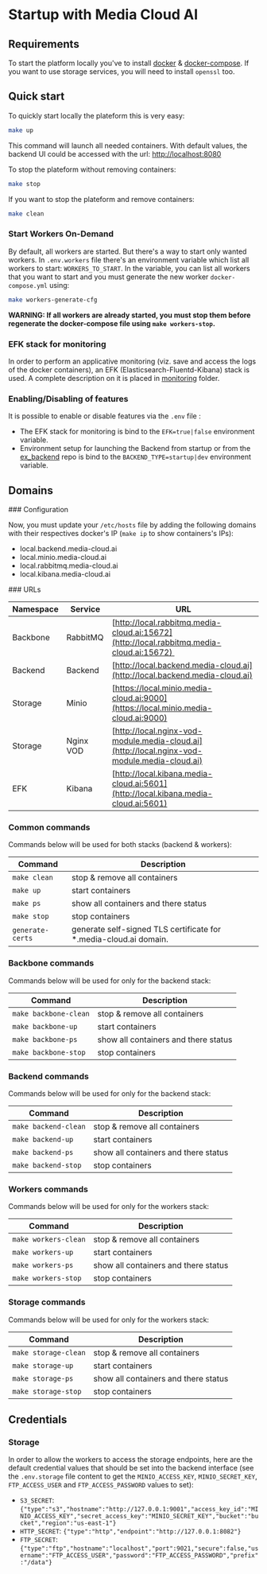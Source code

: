 # Startup with Media Cloud AI

## Requirements

To start the platform locally you've to install [docker](https://www.docker.com) & [docker-compose](https://docs.docker.com/compose/).
If you want to use storage services, you will need to install `openssl` too.


## Quick start

To quickly start locally the plateform this is very easy:
```bash
make up
```

This command will launch all needed containers.
With default values, the backend UI could be accessed with the url: [http://localhost:8080](http://localhost:8080)

To stop the plateform without removing containers:
```bash
make stop
```

If you want to stop the plateform and remove containers:
```bash
make clean
```

### Start Workers On-Demand

By default, all workers are started. But there's a way to start only wanted workers.
In `.env.workers` file there's an environment variable which list all workers to start: `WORKERS_TO_START`.
In the variable, you can list all workers that you want to start and you must generate the new worker `docker-compose.yml` using:

```bash
make workers-generate-cfg
```

**WARNING: If all workers are already started, you must stop them before regenerate the docker-compose file using `make workers-stop`.**

### EFK stack for monitoring

In order to perform an applicative monitoring (viz. save and access the logs of the docker containers), an EFK (Elasticsearch-Fluentd-Kibana) stack is used. A complete description on it is placed in [monitoring](monitoring/README.md) folder.

### Enabling/Disabling of features

It is possible to enable or disable features via the `.env` file :
  - The EFK stack for monitoring is bind to the `EFK=true|false` environment variable.
  - Environment setup for launching the Backend from startup or from the [ex_backend](https://github.com/media-cloud-ai/ex_backend) repo is bind to the `BACKEND_TYPE=startup|dev` environment variable.

## Domains

### Configuration

Now, you must update your `/etc/hosts` file by adding the following domains with their respectives docker's IP (`make ip` to show containers's IPs):

* local.backend.media-cloud.ai
* local.minio.media-cloud.ai
* local.rabbitmq.media-cloud.ai
* local.kibana.media-cloud.ai

### URLs

| Namespace | Service   | URL |
|-----------|-----------|-----|
| Backbone  | RabbitMQ  | [http://local.rabbitmq.media-cloud.ai:15672](http://local.rabbitmq.media-cloud.ai:15672) |
| Backend   | Backend   | [http://local.backend.media-cloud.ai](http://local.backend.media-cloud.ai) |
| Storage   | Minio     | [https://local.minio.media-cloud.ai:9000](https://local.minio.media-cloud.ai:9000) |
| Storage   | Nginx VOD | [http://local.nginx-vod-module.media-cloud.ai](http://local.nginx-vod-module.media-cloud.ai) |
| EFK       | Kibana    | [http://local.kibana.media-cloud.ai:5601](http://local.kibana.media-cloud.ai:5601) |

### Common commands

Commands below will be used for both stacks (backend & workers):

| Command | Description |
|---------------|----------------|
| `make clean` | stop & remove all containers |
| `make up` | start containers |
| `make ps` | show all containers and there status |
| `make stop` | stop containers |
| `generate-certs` | generate self-signed TLS certificate for *.media-cloud.ai domain. |

### Backbone commands

Commands below will be used for only for the backend stack:

| Command | Description |
|---------------|----------------|
| `make backbone-clean` | stop & remove all containers |
| `make backbone-up` | start containers |
| `make backbone-ps` | show all containers and there status |
| `make backbone-stop` | stop containers |

### Backend commands

Commands below will be used for only for the backend stack:

| Command | Description |
|---------------|----------------|
| `make backend-clean` | stop & remove all containers |
| `make backend-up` | start containers |
| `make backend-ps` | show all containers and there status |
| `make backend-stop` | stop containers |

### Workers commands

Commands below will be used for only for the workers stack:

| Command | Description |
|---------------|----------------|
| `make workers-clean` | stop & remove all containers |
| `make workers-up` | start containers |
| `make workers-ps` | show all containers and there status |
| `make workers-stop` | stop containers |

### Storage commands

Commands below will be used for only for the workers stack:

| Command | Description |
|---------------|----------------|
| `make storage-clean` | stop & remove all containers |
| `make storage-up` | start containers |
| `make storage-ps` | show all containers and there status |
| `make storage-stop` | stop containers |


## Credentials

### Storage

In order to allow the workers to access the storage endpoints, here are the default credential values that should be set into the backend interface (see the `.env.storage` file content to get the `MINIO_ACCESS_KEY`, `MINIO_SECRET_KEY`, `FTP_ACCESS_USER` and `FTP_ACCESS_PASSWORD` values to set):

 * `S3_SECRET`: `{"type":"s3","hostname":"http://127.0.0.1:9001","access_key_id":"MINIO_ACCESS_KEY","secret_access_key":"MINIO_SECRET_KEY","bucket":"bucket","region":"us-east-1"}`
 * `HTTP_SECRET`: `{"type":"http","endpoint":"http://127.0.0.1:8082"}`
 * `FTP_SECRET`: `{"type":"ftp","hostname":"localhost","port":9021,"secure":false,"username":"FTP_ACCESS_USER","password":"FTP_ACCESS_PASSWORD","prefix":"/data"}`
